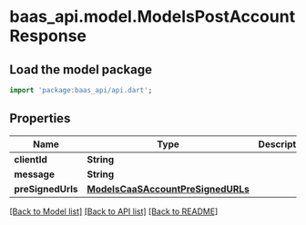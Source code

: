 # baas_api.model.ModelsPostAccountResponse

## Load the model package
```dart
import 'package:baas_api/api.dart';
```

## Properties
Name | Type | Description | Notes
------------ | ------------- | ------------- | -------------
**clientId** | **String** |  | [optional] 
**message** | **String** |  | [optional] 
**preSignedUrls** | [**ModelsCaaSAccountPreSignedURLs**](ModelsCaaSAccountPreSignedURLs.md) |  | [optional] 

[[Back to Model list]](../README.md#documentation-for-models) [[Back to API list]](../README.md#documentation-for-api-endpoints) [[Back to README]](../README.md)


